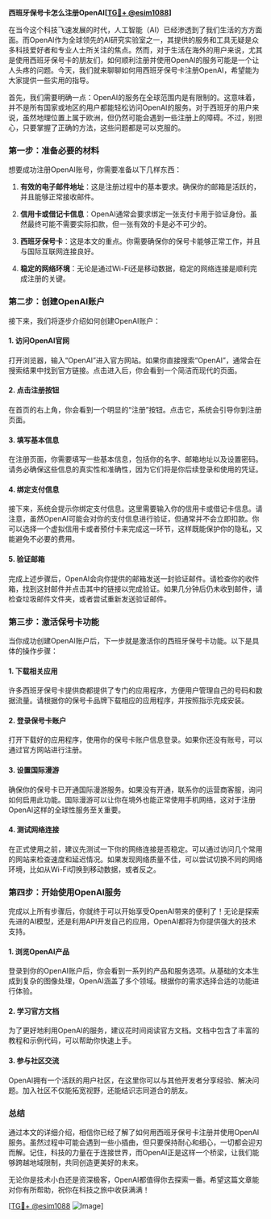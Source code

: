 **西班牙保号卡怎么注册OpenAI[[TG💪+ @esim1088](https://t.me/s/esim1088)]**

在当今这个科技飞速发展的时代，人工智能（AI）已经渗透到了我们生活的方方面面。而OpenAI作为全球领先的AI研究实验室之一，其提供的服务和工具无疑是众多科技爱好者和专业人士所关注的焦点。然而，对于生活在海外的用户来说，尤其是使用西班牙保号卡的朋友们，如何顺利注册并使用OpenAI的服务可能是一个让人头疼的问题。今天，我们就来聊聊如何用西班牙保号卡注册OpenAI，希望能为大家提供一些实用的指导。

首先，我们需要明确一点：OpenAI的服务在全球范围内是有限制的。这意味着，并不是所有国家或地区的用户都能轻松访问OpenAI的服务。对于西班牙的用户来说，虽然地理位置上属于欧洲，但仍然可能会遇到一些注册上的障碍。不过，别担心，只要掌握了正确的方法，这些问题都是可以克服的。

### **第一步：准备必要的材料**

想要成功注册OpenAI账号，你需要准备以下几样东西：

1. **有效的电子邮件地址**：这是注册过程中的基本要求。确保你的邮箱是活跃的，并且能够正常接收邮件。
   
2. **信用卡或借记卡信息**：OpenAI通常会要求绑定一张支付卡用于验证身份。虽然最终可能不需要实际扣款，但一张有效的卡是必不可少的。

3. **西班牙保号卡**：这是本文的重点。你需要确保你的保号卡能够正常工作，并且与国际互联网连接良好。

4. **稳定的网络环境**：无论是通过Wi-Fi还是移动数据，稳定的网络连接是顺利完成注册的关键。

### **第二步：创建OpenAI账户**

接下来，我们将逐步介绍如何创建OpenAI账户：

#### **1. 访问OpenAI官网**

打开浏览器，输入“OpenAI”进入官方网站。如果你直接搜索“OpenAI”，通常会在搜索结果中找到官方链接。点击进入后，你会看到一个简洁而现代的页面。

#### **2. 点击注册按钮**

在首页的右上角，你会看到一个明显的“注册”按钮。点击它，系统会引导你到注册页面。

#### **3. 填写基本信息**

在注册页面，你需要填写一些基本信息，包括你的名字、邮箱地址以及设置密码。请务必确保这些信息的真实性和准确性，因为它们将是你后续登录和使用的凭证。

#### **4. 绑定支付信息**

接下来，系统会提示你绑定支付信息。这里需要输入你的信用卡或借记卡信息。请注意，虽然OpenAI可能会对你的支付信息进行验证，但通常并不会立即扣款。你可以选择一个虚拟信用卡或者预付卡来完成这一环节，这样既能保护你的隐私，又能避免不必要的费用。

#### **5. 验证邮箱**

完成上述步骤后，OpenAI会向你提供的邮箱发送一封验证邮件。请检查你的收件箱，找到这封邮件并点击其中的链接以完成验证。如果几分钟后仍未收到邮件，请检查垃圾邮件文件夹，或者尝试重新发送验证邮件。

### **第三步：激活保号卡功能**

当你成功创建OpenAI账户后，下一步就是激活你的西班牙保号卡功能。以下是具体的操作步骤：

#### **1. 下载相关应用**

许多西班牙保号卡提供商都提供了专门的应用程序，方便用户管理自己的号码和数据流量。请根据你的保号卡品牌下载相应的应用程序，并按照指示完成安装。

#### **2. 登录保号卡账户**

打开下载好的应用程序，使用你的保号卡账户信息登录。如果你还没有账号，可以通过官方网站进行注册。

#### **3. 设置国际漫游**

确保你的保号卡已开通国际漫游服务。如果没有开通，联系你的运营商客服，询问如何启用此功能。国际漫游可以让你在境外也能正常使用手机网络，这对于注册OpenAI这样的全球性服务至关重要。

#### **4. 测试网络连接**

在正式使用之前，建议先测试一下你的网络连接是否稳定。可以通过访问几个常用的网站来检查速度和延迟情况。如果发现网络质量不佳，可以尝试切换不同的网络环境，比如从Wi-Fi切换到移动数据，或者反之。

### **第四步：开始使用OpenAI服务**

完成以上所有步骤后，你就终于可以开始享受OpenAI带来的便利了！无论是探索先进的AI模型，还是利用API开发自己的应用，OpenAI都将为你提供强大的技术支持。

#### **1. 浏览OpenAI产品**

登录到你的OpenAI账户后，你会看到一系列的产品和服务选项。从基础的文本生成到复杂的图像处理，OpenAI涵盖了多个领域。根据你的需求选择合适的功能进行体验。

#### **2. 学习官方文档**

为了更好地利用OpenAI的服务，建议花时间阅读官方文档。文档中包含了丰富的教程和示例代码，可以帮助你快速上手。

#### **3. 参与社区交流**

OpenAI拥有一个活跃的用户社区，在这里你可以与其他开发者分享经验、解决问题。加入社区不仅能拓宽视野，还能结识志同道合的朋友。

### **总结**

通过本文的详细介绍，相信你已经了解了如何用西班牙保号卡注册并使用OpenAI服务。虽然过程中可能会遇到一些小插曲，但只要保持耐心和细心，一切都会迎刃而解。记住，科技的力量在于连接世界，而OpenAI正是这样一个桥梁，让我们能够跨越地域限制，共同创造更美好的未来。

无论你是技术小白还是资深极客，OpenAI都值得你去探索一番。希望这篇文章能对你有所帮助，祝你在科技之旅中收获满满！

[[TG💪+ @esim1088](https://t.me/s/esim1088) ![Image](https://i.postimg.cc/4NQfJmqS/Snipaste-2025-05-13-00-14-12.png)]